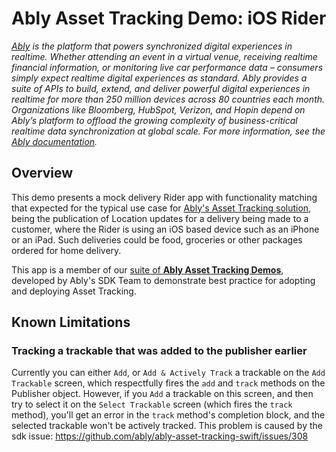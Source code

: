 # Ably Asset Tracking Demo: iOS Rider

_[Ably](https://ably.com) is the platform that powers synchronized digital experiences in realtime. Whether attending an event in a virtual venue, receiving realtime financial information, or monitoring live car performance data – consumers simply expect realtime digital experiences as standard. Ably provides a suite of APIs to build, extend, and deliver powerful digital experiences in realtime for more than 250 million devices across 80 countries each month. Organizations like Bloomberg, HubSpot, Verizon, and Hopin depend on Ably’s platform to offload the growing complexity of business-critical realtime data synchronization at global scale. For more information, see the [Ably documentation](https://ably.com/documentation)._

## Overview

This demo presents a mock delivery Rider app with functionality matching that expected for the typical use case for
[Ably's Asset Tracking solution](https://ably.com/solutions/asset-tracking),
being the publication of Location updates for a delivery being made to a customer,
where the Rider is using an iOS based device such as an iPhone or an iPad.
Such deliveries could be food, groceries or other packages ordered for home delivery.

This app is a member of our
[suite of **Ably Asset Tracking Demos**](https://github.com/ably/asset-tracking-demos),
developed by Ably's SDK Team to demonstrate best practice for adopting and deploying Asset Tracking.

## Known Limitations

### Tracking a trackable that was added to the publisher earlier

Currently you can either `Add`, or `Add & Actively Track` a trackable on the `Add Trackable` screen, which respectfully fires the  `add` and `track` methods on the Publisher object. However, if you `Add` a trackable on this screen, and then try to select it on the `Select Trackable` screen (which fires the `track` method), you'll get an error in the `track` method's completion block, and the selected trackable won't be  actively tracked. This problem is caused by the sdk issue: https://github.com/ably/ably-asset-tracking-swift/issues/308
